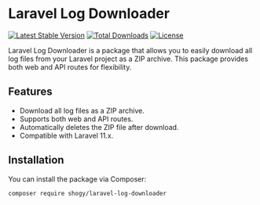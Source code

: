 # Laravel Log Downloader

[![Latest Stable Version](https://poser.pugx.org/shogy/laravel-log-downloader/v/stable)](https://packagist.org/packages/shogy/laravel-log-downloader)
[![Total Downloads](https://poser.pugx.org/shogy/laravel-log-downloader/downloads)](https://packagist.org/packages/shogy/laravel-log-downloader)
[![License](https://poser.pugx.org/shogy/laravel-log-downloader/license)](https://packagist.org/packages/shogy/laravel-log-downloader)

Laravel Log Downloader is a package that allows you to easily download all log files from your Laravel project as a ZIP archive. This package provides both web and API routes for flexibility.

## Features

- Download all log files as a ZIP archive.
- Supports both web and API routes.
- Automatically deletes the ZIP file after download.
- Compatible with Laravel 11.x.

## Installation

You can install the package via Composer:

```bash
composer require shogy/laravel-log-downloader
